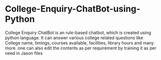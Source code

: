 # College-Enquiry-ChatBot-using-Python
College Enquiry ChatBot is an rule-based chatbot, which is created using python language. It can answer various college related questions like College name, timings, courses available, facilities, library hours and many more. one can also edit the contents as per requirement by training it as per need in Jason files
